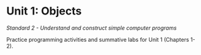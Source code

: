 # Unit 1: Objects

*Standard 2 - Understand and construct simple computer programs*

Practice programming activities and summative labs for Unit 1 (Chapters 1-2).
